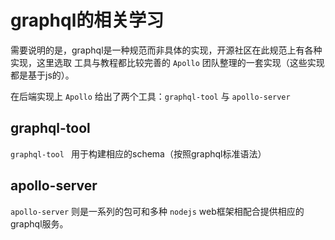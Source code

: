 # graphql的相关学习  
需要说明的是，graphql是一种规范而非具体的实现，开源社区在此规范上有各种实现，这里选取
工具与教程都比较完善的 `Apollo` 团队整理的一套实现（这些实现都是基于js的）。

在后端实现上 `Apollo` 给出了两个工具：`graphql-tool` 与 `apollo-server`

## graphql-tool 
`graphql-tool ` 用于构建相应的schema（按照graphql标准语法）

## apollo-server
`apollo-server` 则是一系列的包可和多种 `nodejs` web框架相配合提供相应的graphql服务。